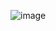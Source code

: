 ![image](https://github.com/johnsontopno/icodeBootstrap/assets/66691981/1f3d476b-1cc2-4d60-9cb8-53f1e442d18f)
